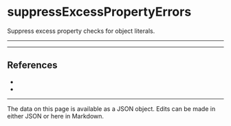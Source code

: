 <!-- Important! Do not modify comment blocks. They are necessary for the transformer to work properly -->

<!-- title -->
# suppressExcessPropertyErrors

<!-- shortDescription -->
Suppress excess property checks for object literals.

---

<!-- extendedDescription -->


---

<!-- references -->
## References
- []()
- []()
---

<!-- footer -->
The data on this page is available as a JSON object. Edits can be made in either JSON or here in Markdown.

